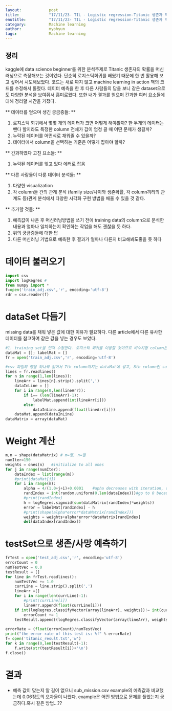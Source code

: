 ```yaml
---
layout:            post
title:             "17/11/23- TIL - Logistic regression-Titanic 생존자 적용해보기"
enutitle:          "17/11/23- TIL - Logistic regression-Titanic 생존자 적용해보기"
category:          Machine learning
author:            myohyun
tags:              Machine learning
---
```

<script src='https://cdnjs.cloudflare.com/ajax/libs/mathjax/2.7.2/MathJax.js?config=TeX-MML-AM_CHTML'></script>


## 정리
kaggle에 data science beginner를 위한 분석주제로 Titanic 생존자의 확률을 머신러닝으로 측정해보는 것이었다. 단순히 로지스틱회귀를 배웠기 때문에 한 번 활용해 보고 싶어서 시도해보았다. 코드는 새로 짜지 않고 machine learning in action 책의 코드를 수정해서 돌렸다.
데이터 예측을 한 후 다른 사람들의 답을 보니 같은 dataset으로도 다양한 분석을 보여줘서 흥미로웠다. 또한 내가 결과를 얻으며 간과한 여러 요소들에 대해 정리할 시간을 가졌다.

** 데이터를 얻으며 생긴 궁금증들: **

1. 로지스틱 회귀에서 몇몇 개의 데이터가 크면 어떻게 해야할까? 한 두개의 데이터는 뺀다 할지라도  특정한 column 전체가 값이 엄청 클 때 어떤 문제가 생길까? 
2. 누락된 데이터를 어떤식로 채워줄 수 있을까?
3. 데이터에서 column을 선택하는 기준은 어떻게 잡아야 할까? 

** 간과하였다 고친 요소들: **

1. 누락된 데이터를 잊고 있다 에러로 잡음

** 다른 사람들이 다룬 데이터 분석들: **
1. 다양한 visualization
2. 각 column들 간의 관계 분석 (family size/나이와 생존확률, 각 column끼리의 관계도 등)관계 분석에서 다양한 시각화 구현 방법을 배울 수 있을 것 같다.

** 추가할 것들: **
1. 예측값이 나온 후 머신러닝방법을 쓰기 전에 training data의 column으로 분석한 내용과 얼마나 일치하는지 확인하는 작업을 해도 괜찮을 듯 하다.
2. 위의 궁금증들에 대한 답
3. 다른 머신러닝 기법으로 예측한 후 결과가 얼마나 다른지 비교해봐도좋을 듯 하다

# 데이터 불러오기

```python
import csv
import logRegres #
from numpy import *
f=open('train_adj.csv','r', encoding='utf-8')
rdr = csv.reader(f)
```

# dataSet 다듬기
missing data를 채워 넣은 값에 대한 이유가 필요하다.
다른 article에서 다른 유사한 데이터를 참고하여 같은 값을 넣는 경우도 보았다.

```python
#1. training set을 먼저 수정한다. 로지스틱 회귀를 이용할 것이므로 비수치형 column은 삭제한다. 남은 column 수 = 8 
dataMat = []; labelMat = []
fr = open('train_adj.csv','r', encoding='utf-8')

#csv 파일의 행을 하나씩 읽어서 7th column까지는 dataMat에 넣고, 8th column인 survival값은 labelMat에 넣어준다.
lines = fr.readlines()
for n in range(1,len(lines)):
    lineArr = lines[n].strip().split(',')
    dataInLine = []
    for i in range(0,len(lineArr)):
        if i== (len(lineArr)-1):
            labelMat.append(int(lineArr[i]))
        else:
            dataInLine.append(float(lineArr[i]))
    dataMat.append(dataInLine)
dataMatrix = array(dataMat)
```

# Weight 계산
```python
m,n = shape(dataMatrix) # m=행, n=열
numIter=150
weights = ones(n)   #initialize to all ones
for j in range(numIter):
    dataIndex = list(range(m))
    #print(dataMat[j])
    for i in range(m):
        alpha = 4/(1.0+j+i)+0.0001    #apha decreases with iteration, does not 
        randIndex = int(random.uniform(0,len(dataIndex)))#go to 0 because of the constant
        #print(randIndex)
        h = logRegres.sigmoid(sum(dataMatrix[randIndex]*weights))
        error = labelMat[randIndex] - h
        #print(shape(alpha*error*dataMatrix[randIndex]))
        weights = weights+alpha*error*dataMatrix[randIndex]
        del(dataIndex[randIndex])
```

# testSet으로 생존/사망 예측하기
```python
frTest = open('test_adj.csv','r', encoding='utf-8')
errorCount = 0 
numTestVec = 0.0
testResult = []
for line in frTest.readlines():
    numTestVec += 1.0
    currLine = line.strip().split(',')
    lineArr =[]
    for i in range(len(currLine)-1):
        #print(currLine[i])
        lineArr.append(float(currLine[i]))
    if int(logRegres.classifyVector(array(lineArr), weights))!= int(currLine[len(currLine)-1]):
        errorCount += 1
    testResult.append((logRegres.classifyVector(array(lineArr), weights)))
        
errorRate = (float(errorCount)/numTestVec)
print("the error rate of this test is: %f" % errorRate)
f= open('titanic_result.txt','w')
for k in range(0,len(testResult)-1):
    f.write(str(testResult[i])+'\n')
f.close()
```

# 결과

- 예측 값이 맞는지 알 길이 없으니 sub_mission.csv example의 예측값과 비교했는데 0.06정도의 오차율이 나왔다. example은 어떤 방법으로 문제를 풀었는지 궁금하다.혹시 같은 방법...??
